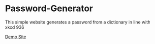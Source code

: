# Password-Generator
This simple website generates a password from a dictionary in line with xkcd 936

[Demo Site](https://eth0za.github.io/password-generator.html)
